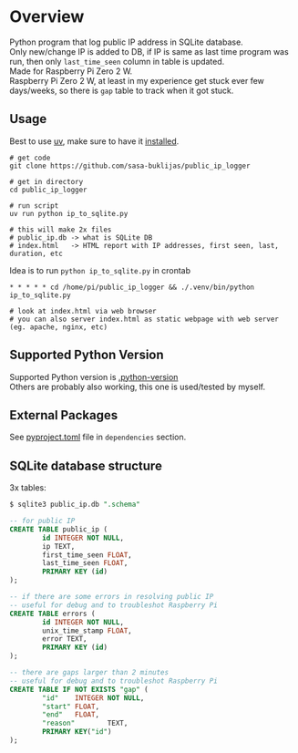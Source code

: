 # Overview
Python program that log public IP address in SQLite database.  
Only new/change IP is added to DB, if IP is same as last time program was run, then only `last_time_seen` column in table is updated.  
Made for Raspberry Pi Zero 2 W.  
Raspberry Pi Zero 2 W, at least in my experience get stuck ever few days/weeks, so there is `gap` table to track when it got stuck.  

## Usage

Best to use [uv](https://docs.astral.sh/uv/), make sure to have it [installed](https://docs.astral.sh/uv/getting-started/installation/#standalone-installer).  

```shell
# get code
git clone https://github.com/sasa-buklijas/public_ip_logger

# get in directory
cd public_ip_logger

# run script
uv run python ip_to_sqlite.py

# this will make 2x files
# public_ip.db -> what is SQLite DB
# index.html   -> HTML report with IP addresses, first seen, last, duration, etc
```
Idea is to run `python ip_to_sqlite.py` in crontab
```
* * * * * cd /home/pi/public_ip_logger && ./.venv/bin/python ip_to_sqlite.py

# look at index.html via web browser
# you can also server index.html as static webpage with web server (eg. apache, nginx, etc)
```

## Supported Python Version
Supported Python version is [.python-version](.python-version)  
Others are probably also working, this one is used/tested by myself.

## External Packages
See [pyproject.toml](pyproject.toml) file in `dependencies` section.  

## SQLite database structure
3x tables:
```sql
$ sqlite3 public_ip.db ".schema"

-- for public IP
CREATE TABLE public_ip (
        id INTEGER NOT NULL, 
        ip TEXT, 
        first_time_seen FLOAT, 
        last_time_seen FLOAT, 
        PRIMARY KEY (id)
);

-- if there are some errors in resolving public IP
-- useful for debug and to troubleshot Raspberry Pi 
CREATE TABLE errors (
        id INTEGER NOT NULL, 
        unix_time_stamp FLOAT, 
        error TEXT, 
        PRIMARY KEY (id)
);

-- there are gaps larger than 2 minutes
-- useful for debug and to troubleshot Raspberry Pi
CREATE TABLE IF NOT EXISTS "gap" (
        "id"    INTEGER NOT NULL,
        "start" FLOAT,
        "end"   FLOAT,
        "reason"        TEXT,
        PRIMARY KEY("id")
);

```



